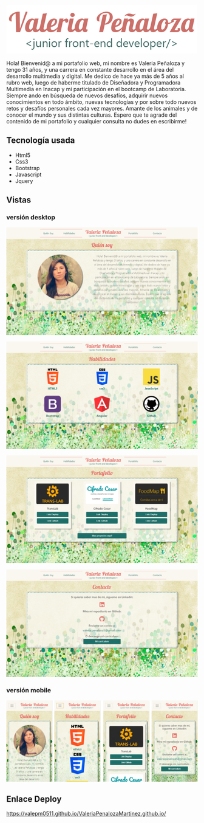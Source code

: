 ![titulo](img/logo.png)

Hola! Bienvenid@ a mi portafolio web, mi nombre es Valeria Peñaloza y tengo 31 años, y una carrera en constante desarrollo en el área del desarrollo multimedia y digital. Me dedico de hace ya más de 5 años al rubro web, luego de haberme titulado de Diseñadora y Programadora Multimedia en Inacap y mi participación en el bootcamp de Laboratoria. Siempre ando en búsqueda de nuevos desafíos, adquirir nuevos conocimientos en todo ámbito, nuevas tecnologías y por sobre todo nuevos retos y desafíos personales cada vez mayores. Amante de los animales y de conocer el mundo y sus distintas culturas. Espero que te agrade del contenido de mi portafolio y cualquier consulta no dudes en escribirme!

## Tecnología usada

* Html5
* Css3
* Bootstrap
* Javascript
* Jquery

## Vistas

### versión desktop

![titulo](img/img1.jpg)

![titulo](img/img2.jpg)

![titulo](img/img3.jpg)

![titulo](img/img4.jpg)

### versión mobile

![titulo](img/img5.jpg)

## Enlace Deploy

https://valepm0511.github.io/ValeriaPenalozaMartinez.github.io/

